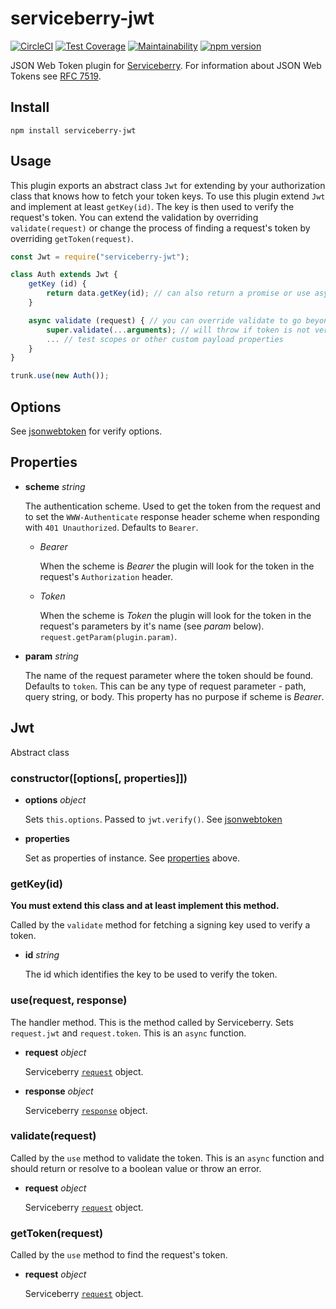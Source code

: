 serviceberry-jwt
=================

[![CircleCI](https://circleci.com/gh/bob-gray/serviceberry-jwt.svg?style=svg)](https://circleci.com/gh/bob-gray/serviceberry-jwt)
[![Test Coverage](https://api.codeclimate.com/v1/badges/5a4fc498c6e90455f103/test_coverage)](https://codeclimate.com/github/bob-gray/serviceberry-jwt/test_coverage)
[![Maintainability](https://api.codeclimate.com/v1/badges/5a4fc498c6e90455f103/maintainability)](https://codeclimate.com/github/bob-gray/serviceberry-jwt/maintainability)
[![npm version](https://badge.fury.io/js/serviceberry-jwt.svg)](https://badge.fury.io/js/serviceberry-jwt)

JSON Web Token plugin for [Serviceberry](https://serviceberry.js.org). For information
about JSON Web Tokens see [RFC 7519](https://tools.ietf.org/html/rfc7519).

Install
-------

```shell-script
npm install serviceberry-jwt
```

Usage
-----

This plugin exports an abstract class `Jwt` for extending by your
authorization class that knows how to fetch your token keys. To use this
plugin extend `Jwt` and implement at least `getKey(id)`. The key is then used
to verify the request's token. You can extend the validation by overriding
`validate(request)` or change the process of finding a request's token by
overriding `getToken(request)`.

```js
const Jwt = require("serviceberry-jwt");

class Auth extends Jwt {
	getKey (id) {
		return data.getKey(id); // can also return a promise or use async/await
	}

	async validate (request) { // you can override validate to go beyond just verifying the token signature
		super.validate(...arguments); // will throw if token is not verified
		... // test scopes or other custom payload properties
	}
}

trunk.use(new Auth());
```

Options
-------

See [jsonwebtoken](https://www.npmjs.com/package/jsonwebtoken#user-content-jwtverifytoken-secretorpublickey-options-callback)
for verify options.

Properties
----------

  - **scheme** *string*

    The authentication scheme. Used to get the token from the request and to set the `WWW-Authenticate`
	response header scheme when responding with `401 Unauthorized`. Defaults to `Bearer`.

	  - *Bearer*

	    When the scheme is *Bearer* the plugin will look for the token in the request's
		`Authorization` header.

      - *Token*

	    When the scheme is *Token* the plugin will look for the token in the request's
		parameters by it's name (see *param* below). `request.getParam(plugin.param)`.

  - **param** *string*

    The name of the request parameter where the token should be found. Defaults
	to `token`. This can be any type of request parameter - path, query string,
	or body. This property has no purpose if scheme is *Bearer*.

Jwt
---
Abstract class

### constructor([options[, properties]])

  - **options** *object*

	Sets `this.options`. Passed to `jwt.verify()`. See
	[jsonwebtoken](https://www.npmjs.com/package/jsonwebtoken#user-content-jwtverifytoken-secretorpublickey-options-callback)

  - **properties**

    Set as properties of instance. See [properties](#properties) above.

### getKey(id)

**You must extend this class and at least implement this method.**

Called by the `validate` method for fetching a signing key used to verify a token.

  - **id** *string*

    The id which identifies the key to be used to verify the token.

### use(request, response)

The handler method. This is the method called by Serviceberry. Sets `request.jwt`
and `request.token`. This is an `async` function.

  - **request** *object*

    Serviceberry [`request`](https://serviceberry.js.org/docs/request.html) object.

  - **response** *object*

    Serviceberry [`response`](https://serviceberry.js.org/docs/response.html) object.

### validate(request)

Called by the `use` method to validate the token. This is an `async`
function and should return or resolve to a boolean value or throw an error.

  - **request** *object*

    Serviceberry [`request`](https://serviceberry.js.org/docs/request.html) object.

### getToken(request)

Called by the `use` method to find the request's token.

  - **request** *object*

    Serviceberry [`request`](https://serviceberry.js.org/docs/request.html) object.
